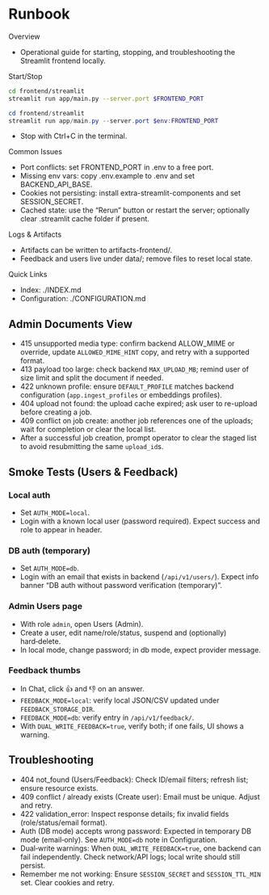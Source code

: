 # Runbook

Overview

- Operational guide for starting, stopping, and troubleshooting the Streamlit frontend locally.

Start/Stop

```bash
cd frontend/streamlit
streamlit run app/main.py --server.port $FRONTEND_PORT
```

```powershell
cd frontend/streamlit
streamlit run app/main.py --server.port $env:FRONTEND_PORT
```

- Stop with Ctrl+C in the terminal.

Common Issues

- Port conflicts: set FRONTEND_PORT in .env to a free port.
- Missing env vars: copy .env.example to .env and set BACKEND_API_BASE.
- Cookies not persisting: install extra-streamlit-components and set SESSION_SECRET.
- Cached state: use the “Rerun” button or restart the server; optionally clear .streamlit cache folder if present.

Logs & Artifacts

- Artifacts can be written to artifacts-frontend/.
- Feedback and users live under data/; remove files to reset local state.

Quick Links

- Index: ./INDEX.md
- Configuration: ./CONFIGURATION.md

## Admin Documents View

- 415 unsupported media type: confirm backend ALLOW_MIME or override, update `ALLOWED_MIME_HINT` copy, and retry with a supported format.
- 413 payload too large: check backend `MAX_UPLOAD_MB`; remind user of size limit and split the document if needed.
- 422 unknown profile: ensure `DEFAULT_PROFILE` matches backend configuration (`app.ingest_profiles` or embeddings profiles).
- 404 upload not found: the upload cache expired; ask user to re-upload before creating a job.
- 409 conflict on job create: another job references one of the uploads; wait for completion or clear the local list.
- After a successful job creation, prompt operator to clear the staged list to avoid resubmitting the same `upload_id`s.

## Smoke Tests (Users & Feedback)

### Local auth
- Set `AUTH_MODE=local`.
- Login with a known local user (password required). Expect success and role to appear in header.

### DB auth (temporary)
- Set `AUTH_MODE=db`.
- Login with an email that exists in backend (`/api/v1/users/`). Expect info banner “DB auth without password verification (temporary)”.

### Admin Users page
- With role `admin`, open Users (Admin).
- Create a user, edit name/role/status, suspend and (optionally) hard‑delete.
- In local mode, change password; in db mode, expect provider message.

### Feedback thumbs
- In Chat, click 👍 and 👎 on an answer.
- `FEEDBACK_MODE=local`: verify local JSON/CSV updated under `FEEDBACK_STORAGE_DIR`.
- `FEEDBACK_MODE=db`: verify entry in `/api/v1/feedback/`.
- With `DUAL_WRITE_FEEDBACK=true`, verify both; if one fails, UI shows a warning.

## Troubleshooting

- 404 not_found (Users/Feedback): Check ID/email filters; refresh list; ensure resource exists.
- 409 conflict / already exists (Create user): Email must be unique. Adjust and retry.
- 422 validation_error: Inspect response details; fix invalid fields (role/status/email format).
- Auth (DB mode) accepts wrong password: Expected in temporary DB mode (email‑only). See `AUTH_MODE=db` note in Configuration.
- Dual‑write warnings: When `DUAL_WRITE_FEEDBACK=true`, one backend can fail independently. Check network/API logs; local write should still persist.
- Remember me not working: Ensure `SESSION_SECRET` and `SESSION_TTL_MIN` set. Clear cookies and retry.
